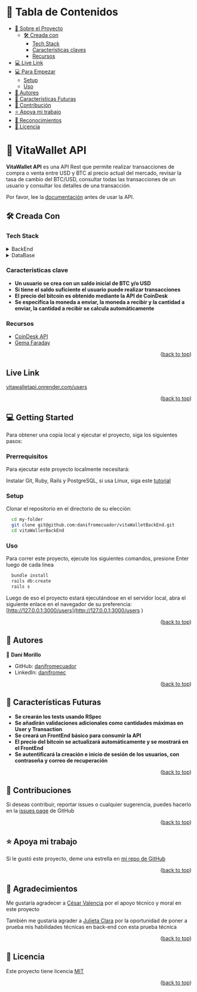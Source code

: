 <a name="readme-top"></a>

# 📗 Tabla de Contenidos

- [📖 Sobre el Proyecto](#about-project)
  - [🛠 Creada con](#built-with)
    - [Tech Stack](#tech-stack)
    - [Características claves](#key-features)
    - [Recursos](#resources)
- [💻 Live Link](#live-link)
- [💻 Para Empezar](#getting-started)
  - [Setup](#setup)
  - [Uso](#usage)
- [👥 Autores](#authors)
- [🔭 Características Futuras](#future-features)
- [🤝 Contribución](#contributing)
- [⭐️ Apoya mi trabajo](#support)
- [🙏 Reconocimientos](#acknowledgements)
- [📝 Licencia](#license)


# 📖 VitaWallet API <a name="about-project"></a>

**VitaWallet API** es una API Rest que permite realizar transacciones de compra o venta entre USD y BTC al precio actual del mercado, revisar la tasa de cambio del BTC/USD, consultar todas las transacciones de un usuario y consultar los detalles de una transacción.

Por favor, lee la <a href="https://documenter.getpostman.com/view/31013872/2sAY4vghqp">documentación</a> antes de usar la API.

## 🛠 Creada Con <a name="built-with"></a>

### Tech Stack <a name="tech-stack"></a>
<details>
  <summary>BackEnd</summary>
  <ul>
    <li><a href="https://rubyonrails.org/">Rails</a></li>
    <li><a href="https://www.postman.com/">Postman</a></li>
  </ul>
</details>
<details>
  <summary>DataBase</summary>
  <ul>
    <li><a href="https://www.postgresql.org/">PostgreSQL</a></li>
  </ul>
</details>

### Características clave <a name="key-features"></a>

- **Un usuario se crea con un saldo inicial de BTC y/o USD**
- **Si tiene el saldo suficiente el usuario puede realizar transacciones**
- **El precio del bitcoin es obtenido mediante la API de CoinDesk**
- **Se especifica la moneda a enviar, la moneda a recibir y la cantidad a enviar, la cantidad a recibir se calcula automáticamente**

### Recursos <a name="resources"></a>
<ul>
<li><a href="https://api.coindesk.com/v1/bpi/currentprice.json">CoinDesk API</a></li>
<li><a href="https://lostisland.github.io/faraday/#/">Gema Faraday</a></li>
</ul>

<p align="right">(<a href="#readme-top">back to top</a>)</p>


## Live Link <a name="live-link"></a>
<a href="https://vitawalletapi.onrender.com/users">vitawalletapi.onrender.com/users</a>
<p align="right">(<a href="#readme-top">back to top</a>)</p>


## 💻 Getting Started <a name="getting-started"></a>

Para obtener una copia local y ejecutar el proyecto, siga los siguientes pasos:

### Prerrequisitos

Para ejecutar este proyecto localmente necesitará:

Instalar Git, Ruby, Rails y PostgreSQL, si usa Linux, siga este [tutorial](https://www.theodinproject.com/guides/installations)

### Setup

Clonar el repositorio en el directorio de su elección:

```sh
  cd my-folder
  git clone git@github.com:danifromecuador/vitaWalletBackEnd.git
  cd vitaWallerBackEnd
```


### Uso

Para correr este proyecto, ejecute los siguientes comandos, presione Enter luego de cada línea 

```sh
  bundle install
  rails db:create
  rails s
```


Luego de eso el proyecto estará ejecutándose en el servidor local, abra el siguiente enlace en el navegador de su preferencia: [http://127.0.0.1:3000/users](http://127.0.0.1:3000/users
)

<p align="right">(<a href="#readme-top">back to top</a>)</p>


## 👥 Autores <a name="authors"></a>

👤 **Dani Morillo**

- GitHub: [danifromecuador](https://github.com/danifromecuador)
- LinkedIn: [danifromec](https://www.linkedin.com/in/danifromec/)

<p align="right">(<a href="#readme-top">back to top</a>)</p>


## 🔭 Características Futuras <a name="future-features"></a>

- **Se crearán los tests usando RSpec**
- **Se añadirán validaciones adicionales como cantidades máximas en User y Transaction**
- **Se creará un FrontEnd básico para consumir la API**
- **El precio del bitcoin se actualizará automáticamente y se mostrará en el FrontEnd**
- **Se autentificará la creación e inicio de sesión de los usuarios, con contraseña y correo de recuperación**

<p align="right">(<a href="#readme-top">back to top</a>)</p>


## 🤝 Contribuciones <a name="contributing"></a>

Si deseas contribuir, reportar issues o cualquier sugerencia, puedes hacerlo en la [issues page](https://github.com/danifromecuador/vitaWalletBackEnd/issues) de GitHub

<p align="right">(<a href="#readme-top">back to top</a>)</p>


## ⭐️ Apoya mi trabajo <a name="support"></a>

Si le gustó este proyecto, deme una estrella en [mi repo de GitHub](https://github.com/danifromecuador/plannywise)

<p align="right">(<a href="#readme-top">back to top</a>)</p>


## 🙏 Agradecimientos <a name="acknowledgements"></a>

Me gustaría agradecer a [César Valencia](https://www.linkedin.com/in/cesar-valencia-aguilar/) por el apoyo técnico y moral en este proyecto

También me gustaría agrader a [Julieta Clara](https://www.linkedin.com/in/julieta-clara-26b207296/) por la oportunidad de poner a prueba mis habilidades técnicas en back-end con esta prueba técnica

<p align="right">(<a href="#readme-top">back to top</a>)</p>

## 📝 Licencia <a name="license"></a>

Este proyecto tiene licencia [MIT](./LICENSE)

<p align="right">(<a href="#readme-top">back to top</a>)</p>
